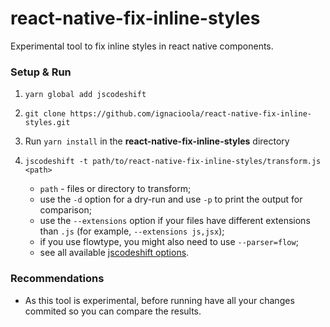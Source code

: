 # react-native-fix-inline-styles

Experimental tool to fix inline styles in react native components.

### Setup & Run

1. `yarn global add jscodeshift`
1. `git clone https://github.com/ignacioola/react-native-fix-inline-styles.git`
1. Run `yarn install` in the **react-native-fix-inline-styles** directory
1. `jscodeshift -t path/to/react-native-fix-inline-styles/transform.js <path>`

   - `path` - files or directory to transform;
   - use the `-d` option for a dry-run and use `-p` to print the output for comparison;
   - use the `--extensions` option if your files have different extensions than `.js` (for example, `--extensions js,jsx`);
   - if you use flowtype, you might also need to use `--parser=flow`;
   - see all available [jscodeshift options](https://github.com/facebook/jscodeshift#usage-cli).

### Recommendations

- As this tool is experimental, before running have all your changes commited so you can compare the results.
